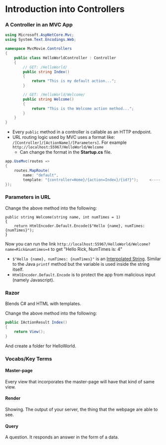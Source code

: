 # Introduction into Controllers

### A Controller in an MVC App
```CS
using Microsoft.AspNetCore.Mvc;
using System.Text.Encodings.Web;

namespace MvcMovie.Controllers
{
    public class HelloWorldController : Controller
    {
        // GET: /HelloWorld/
        public string Index()
        {
            return "This is my default action...";
        }

        // GET: /HelloWorld/Welcome/
        public string Welcome()
        {
            return "This is the Welcome action method...";
        }
    }
}
```

* Every `public` method in a controller is callable as an HTTP endpoint.
* URL routing logic used by MVC uses a format like: `/[Controller]/[ActionName]/[Parameters]`. For example `http://localhost:55967/HelloWorld/Welcome`
   - Can change the format in the __Startup.cs__ file.
```CS
app.UseMvc(routes =>
{
    routes.MapRoute(
        name: "default",
        template: "{controller=Home}/{action=Index}/{id?}");     <---- This line.
});
```

### Parameters in URL
Change the above method into the following:
```Csharp
public string Welcome(string name, int numTimes = 1)
{
    return HtmlEncoder.Default.Encode($"Hello {name}, numTimes: {numTimes}");
}
```
Now you can run the link `http://localhost:55967/HelloWorld/Welcome?name=Rick&numtimes=4` to get "Hello Rick, NumTimes is: 4"

* `$"Hello {name}, numTimes: {numTimes}"` is an [Interpolated String](https://msdn.microsoft.com/en-us/library/dn961160.aspx). Similar to the Java `printf` method but the variable is used inside the string itself.
* `HtmlEncoder.Default.Encode` is to protect the app from malicious input (namely Javascript).

### Razor
Blends C# and HTML with templates.

Change the above method into the following:
```CS
public IActionResult Index()
{
    return View();
}
```
And create a folder for HelloWorld.


### Vocabs/Key Terms
#### Master-page
Every view that incorporates the master-page will have that kind of same view.

#### Render
Showing. The output of your server, the thing that the webpage are able to see.

#### Query
A question. It responds an answer in the form of a data.
